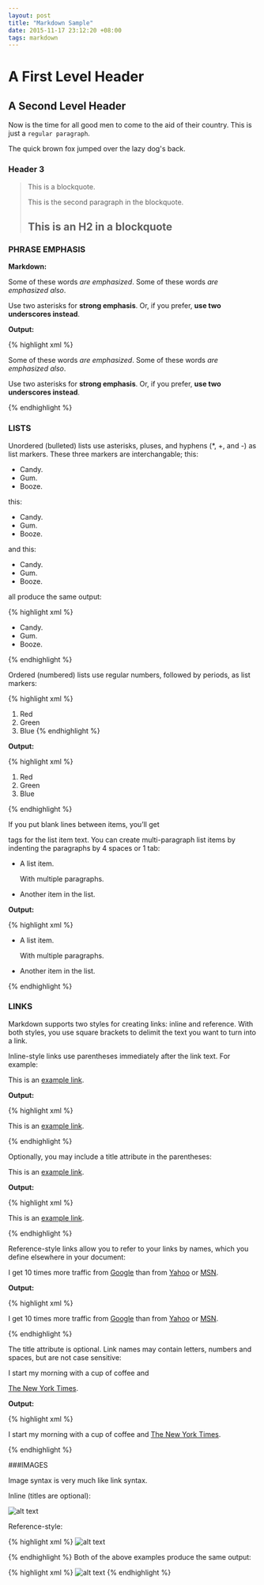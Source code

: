 ```yaml
---
layout: post
title: "Markdown Sample"
date: 2015-11-17 23:12:20 +08:00
tags: markdown
---
```


A First Level Header
====================

A Second Level Header
---------------------

Now is the time for all good men to come to
the aid of their country. This is just a
`regular paragraph`.

The quick brown fox jumped over the lazy
dog's back.

### Header 3

> This is a blockquote.
>
> This is the second paragraph in the blockquote.
>
> ## This is an H2 in a blockquote

### PHRASE EMPHASIS

**Markdown:**

Some of these words *are emphasized*.
Some of these words _are emphasized also_.

Use two asterisks for **strong emphasis**.
Or, if you prefer, __use two underscores instead__.

**Output:**

{% highlight xml %}
<p>Some of these words <em>are emphasized</em>.
Some of these words <em>are emphasized also</em>.</p>

<p>Use two asterisks for <strong>strong emphasis</strong>.
Or, if you prefer, <strong>use two underscores instead</strong>.</p>
{% endhighlight %}

### LISTS
Unordered (bulleted) lists use asterisks, pluses, and hyphens (*, +, and -) as list markers. These three markers are interchangable; this:

*   Candy.
*   Gum.
*   Booze.

this:

+   Candy.
+   Gum.
+   Booze.

and this:

-   Candy.
-   Gum.
-   Booze.

all produce the same output:

{% highlight xml %}
<ul>
<li>Candy.</li>
<li>Gum.</li>
<li>Booze.</li>
</ul>
{% endhighlight %}

Ordered (numbered) lists use regular numbers, followed by periods, as list markers:

{% highlight xml %}
1.  Red
2.  Green
3.  Blue
{% endhighlight %}

**Output:**

{% highlight xml %}
<ol>
<li>Red</li>
<li>Green</li>
<li>Blue</li>
</ol>
{% endhighlight %}

If you put blank lines between items, you’ll get <p> tags for the list item text. You can create multi-paragraph list items by indenting the paragraphs by 4 spaces or 1 tab:

*   A list item.

    With multiple paragraphs.

*   Another item in the list.

**Output:**

{% highlight xml %}
<ul>
<li><p>A list item.</p>
<p>With multiple paragraphs.</p></li>
<li><p>Another item in the list.</p></li>
</ul>
{% endhighlight %}

### LINKS

Markdown supports two styles for creating links: inline and reference. With both styles, you use square brackets to delimit the text you want to turn into a link.

Inline-style links use parentheses immediately after the link text. For example:

This is an [example link](http://example.com/).

**Output:**

{% highlight xml %}
<p>This is an <a href="http://example.com/">
example link</a>.</p>
{% endhighlight %}

Optionally, you may include a title attribute in the parentheses:

This is an [example link](http://example.com/ "With a Title").

**Output:**

{% highlight xml %}
<p>This is an <a href="http://example.com/" title="With a Title">
example link</a>.</p>
{% endhighlight %}

Reference-style links allow you to refer to your links by names, which you define elsewhere in your document:

I get 10 times more traffic from [Google][1] than from
[Yahoo][2] or [MSN][3].

[1]: http://google.com/        "Google"
[2]: http://search.yahoo.com/  "Yahoo Search"
[3]: http://search.msn.com/    "MSN Search"

**Output:**

{% highlight xml %}
<p>I get 10 times more traffic from <a href="http://google.com/"
title="Google">Google</a> than from <a href="http://search.yahoo.com/"
title="Yahoo Search">Yahoo</a> or <a href="http://search.msn.com/"
title="MSN Search">MSN</a>.</p>
{% endhighlight %}

The title attribute is optional. Link names may contain letters, numbers and spaces, but are not case sensitive:

I start my morning with a cup of coffee and

[The New York Times][NY Times].

[ny times]: http://www.nytimes.com/

**Output:**

{% highlight xml %}
<p>I start my morning with a cup of coffee and
<a href="http://www.nytimes.com/">The New York Times</a>.</p>
{% endhighlight %}

###IMAGES

Image syntax is very much like link syntax.

Inline (titles are optional):

![alt text](http://lorempixel.com/400/200/ "Title")

Reference-style:

{% highlight xml %}
![alt text][id]

[id]: http://lorempixel.com/400/200/ "Title"
{% endhighlight %}
Both of the above examples produce the same output:

{% highlight xml %}
<img src="/path/to/img.jpg" alt="alt text" title="Title" />
{% endhighlight %}
